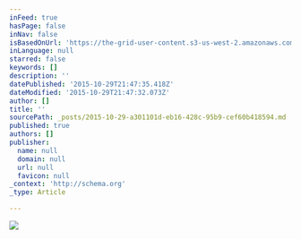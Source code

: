 ```yaml
---
inFeed: true
hasPage: false
inNav: false
isBasedOnUrl: 'https://the-grid-user-content.s3-us-west-2.amazonaws.com/229ba187-3cb7-480d-83e8-b86141014dec.jpg'
inLanguage: null
starred: false
keywords: []
description: ''
datePublished: '2015-10-29T21:47:35.418Z'
dateModified: '2015-10-29T21:47:32.073Z'
author: []
title: ''
sourcePath: _posts/2015-10-29-a301101d-eb16-428c-95b9-cef60b418594.md
published: true
authors: []
publisher:
  name: null
  domain: null
  url: null
  favicon: null
_context: 'http://schema.org'
_type: Article

---
```

![](https://the-grid-user-content.s3-us-west-2.amazonaws.com/229ba187-3cb7-480d-83e8-b86141014dec.jpg)
